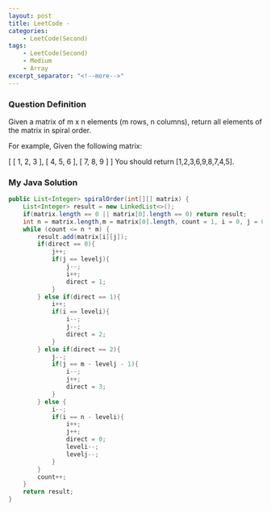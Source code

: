 ```yaml
---
layout: post
title: LeetCode -
categories:
    - LeetCode(Second)
tags:
    - LeetCode(Second)
    - Medium
    - Array
excerpt_separator: "<!--more-->"
---
```


### Question Definition
Given a matrix of m x n elements (m rows, n columns), return all elements of the matrix in spiral order.
<!--more-->

For example,
Given the following matrix:

[
 [ 1, 2, 3 ],
 [ 4, 5, 6 ],
 [ 7, 8, 9 ]
]
You should return [1,2,3,6,9,8,7,4,5].
### My Java Solution
```java
public List<Integer> spiralOrder(int[][] matrix) {
    List<Integer> result = new LinkedList<>();
    if(matrix.length == 0 || matrix[0].length == 0) return result;
    int n = matrix.length,m = matrix[0].length, count = 1, i = 0, j = 0, direct = 0, leveli = n, levelj = m;
    while (count <= n * m) {
        result.add(matrix[i][j]);
        if(direct == 0){
            j++;
            if(j == levelj){
                j--;
                i++;
                direct = 1;
            }
        } else if(direct == 1){
            i++;
            if(i == leveli){
                i--;
                j--;
                direct = 2;
            }
        } else if(direct == 2){
            j--;
            if(j == m - levelj - 1){
                i--;
                j++;
                direct = 3;
            }
        } else {
            i--;
            if(i == n - leveli){
                i++;
                j++;
                direct = 0;
                leveli--;
                levelj--;
            }
        }
        count++;
    }
    return result;
}
```